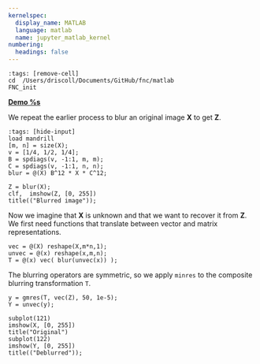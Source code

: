```yaml
---
kernelspec:
  display_name: MATLAB
  language: matlab
  name: jupyter_matlab_kernel
numbering:
  headings: false
---
```

```{code-cell}
:tags: [remove-cell]
cd  /Users/driscoll/Documents/GitHub/fnc/matlab
FNC_init
```
[**Demo %s**](#demo-matrixfree-deblur)

We repeat the earlier process to blur an original image $\mathbf{X}$ to get $\mathbf{Z}$.

```{code-cell}
:tags: [hide-input]
load mandrill
[m, n] = size(X);
v = [1/4, 1/2, 1/4];
B = spdiags(v, -1:1, m, m);
C = spdiags(v, -1:1, n, n);
blur = @(X) B^12 * X * C^12;
```

```{code-cell}
Z = blur(X);
clf,  imshow(Z, [0, 255])
title(("Blurred image"));
```

Now we imagine that $\mathbf{X}$ is unknown and that we want to recover it from $\mathbf{Z}$. We first need functions that translate between vector and matrix representations.

```{code-cell}
vec = @(X) reshape(X,m*n,1);
unvec = @(x) reshape(x,m,n);
T = @(x) vec( blur(unvec(x)) );
```
The blurring operators are symmetric, so we apply `minres` to the composite blurring transformation `T`.

```{code-cell}
y = gmres(T, vec(Z), 50, 1e-5);
Y = unvec(y);

subplot(121)
imshow(X, [0, 255])
title("Original")
subplot(122)
imshow(Y, [0, 255])
title(("Deblurred"));
```
